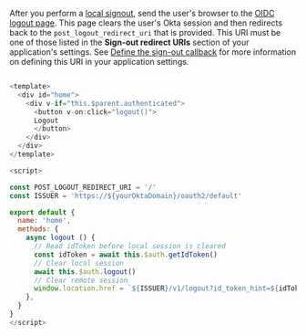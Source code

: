 After you perform a [local signout](/docs/guides/sign-users-out/vue/sign-out-of-your-app/), send the user's browser to the [OIDC logout page](https://developer.okta.com/docs/references/api/oidc/#logout). This page clears the user's Okta session and then redirects back to the `post_logout_redirect_uri` that is provided. This URI must be one of those listed in the **Sign-out redirect URIs** section of your application's settings. See [Define the sign-out callback](#define-the-sign-out-callback) for more information on defining this URI in your application settings.

```javascript

<template>
  <div id="home">
    <div v-if="this.$parent.authenticated">
      <button v-on:click="logout()">
      Logout
      </button>
    </div>
  </div>
</template>

<script>

const POST_LOGOUT_REDIRECT_URI = '/'
const ISSUER = 'https://${yourOktaDomain}/oauth2/default'

export default {
  name: 'home',
  methods: {
    async logout () {
      // Read idToken before local session is cleared
      const idToken = await this.$auth.getIdToken()
      // Clear local session
      await this.$auth.logout()
      // Clear remote session
      window.location.href = `${ISSUER}/v1/logout?id_token_hint=${idToken}&post_logout_redirect_uri=${POST_LOGOUT_REDIRECT_URI}`
    },
  }
}
</script>
```
